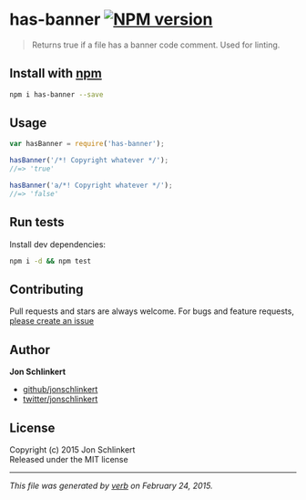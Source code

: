 # has-banner [![NPM version](https://badge.fury.io/js/has-banner.svg)](http://badge.fury.io/js/has-banner)

> Returns true if a file has a banner code comment. Used for linting.

## Install with [npm](npmjs.org)

```bash
npm i has-banner --save
```

## Usage

```js
var hasBanner = require('has-banner');

hasBanner('/*! Copyright whatever */');
//=> 'true'

hasBanner('a/*! Copyright whatever */');
//=> 'false'
```

## Run tests

Install dev dependencies:

```bash
npm i -d && npm test
```

## Contributing
Pull requests and stars are always welcome. For bugs and feature requests, [please create an issue](https://github.com/jonschlinkert/has-banner/issues)

## Author

**Jon Schlinkert**
 
+ [github/jonschlinkert](https://github.com/jonschlinkert)
+ [twitter/jonschlinkert](http://twitter.com/jonschlinkert) 

## License
Copyright (c) 2015 Jon Schlinkert  
Released under the MIT license

***

_This file was generated by [verb](https://github.com/assemble/verb) on February 24, 2015._
